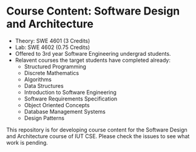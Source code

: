 # Course Content: Software Design and Architecture
* Theory: SWE 4601 (3 Credits)
* Lab: SWE 4602 (0.75 Credits)
* Offered to 3rd year Software Engineering undergrad students.
* Relavent courses the target students have completed already:
   * Structured Programming
   * Discrete Mathematics
   * Algorithms
   * Data Structures
   * Introduction to Software Engineering      
   * Software Requirements Specification
   * Object Oriented Concepts
   * Database Management Systems         
   * Design Patterns


This repository is for developing course content for the Software Design and Architecture course of IUT CSE. Please check the issues to see what work is pending.
